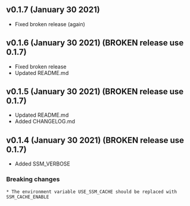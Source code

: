 ## v0.1.7 (January 30 2021)
* Fixed broken release (again)

## v0.1.6 (January 30 2021) (BROKEN release use 0.1.7)
* Fixed broken release
* Updated README.md

## v0.1.5 (January 30 2021) (BROKEN release use 0.1.7)
* Updated README.md
* Added CHANGELOG.md

## v0.1.4 (January 30 2021) (BROKEN release use 0.1.7)
* Added SSM_VERBOSE

### Breaking changes
    * The environment variable USE_SSM_CACHE should be replaced with SSM_CACHE_ENABLE
